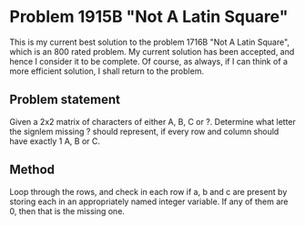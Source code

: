 # Problem 1915B "Not A Latin Square"
This is my current best solution to the problem 1716B "Not A Latin Square", which is an 800 rated problem. My current solution has been accepted, and hence I consider it to be complete. Of course, as always, if I can think of a more efficient solution, I shall return to the problem. 

## Problem statement
Given a 2x2 matrix of characters of either A, B, C or ?. Determine what letter the signlem missing ? should represent, if every row and column should have exactly 1 A, B or C.

## Method
Loop through the rows, and check in each row if a, b and c are present by storing each in an appropriately named integer variable. If any of them are 0, then that is the missing one.